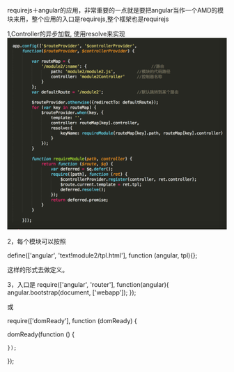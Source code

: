 requirejs＋angular的应用，非常重要的一点就是要把angular当作一个AMD的模块来用，整个应用的入口是requirejs,整个框架也是requirejs


1,Controller的异步加载, 使用resolve来实现
![](/assets/2705EE89-854C-4E10-9AD8-34EE5BBFB992.png)

2，每个模块可以按照

define(['angular', 'text!module2/tpl.html'], function (angular, tpl){};

这样的形式去做定义。

3，入口是
 require(['angular', 'router'], function(angular){ angular.bootstrap(document, ['webapp']); });
 
或

require(['domReady'], function (domReady) { 
   
domReady(function () { 

    });
});

